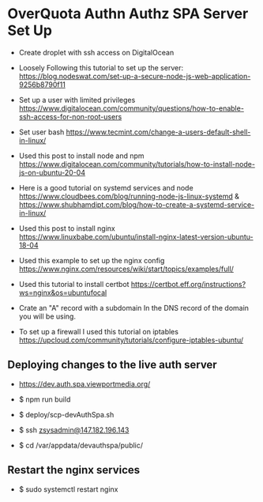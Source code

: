 # OverQuota Authn Authz SPA Server Set Up

- Create droplet with ssh access on DigitalOcean
  
- Loosely Following this tutorial to set up the server: <https://blog.nodeswat.com/set-up-a-secure-node-js-web-application-9256b8790f11>

- Set up a user with limited privileges <https://www.digitalocean.com/community/questions/how-to-enable-ssh-access-for-non-root-users>
  
- Set user bash <https://www.tecmint.com/change-a-users-default-shell-in-linux/>

- Used this post to install node and npm <https://www.digitalocean.com/community/tutorials/how-to-install-node-js-on-ubuntu-20-04>

- Here is a good tutorial on systemd services and node <https://www.cloudbees.com/blog/running-node-js-linux-systemd> & <https://www.shubhamdipt.com/blog/how-to-create-a-systemd-service-in-linux/>
  
- Used this post to install nginx <https://www.linuxbabe.com/ubuntu/install-nginx-latest-version-ubuntu-18-04>

- Used this example to set up the nginx config <https://www.nginx.com/resources/wiki/start/topics/examples/full/>

- Used this tutorial to install certbot <https://certbot.eff.org/instructions?ws=nginx&os=ubuntufocal>

- Crate an "A" record with a subdomain In the DNS record of the domain you will be using.

- To set up a firewall I used this tutorial on iptables <https://upcloud.com/community/tutorials/configure-iptables-ubuntu/>

## Deploying changes to the live auth server

- https://dev.auth.spa.viewportmedia.org/

- $ npm run build

- $ deploy/scp-devAuthSpa.sh

- $ ssh zsysadmin@147.182.196.143

- $ cd /var/appdata/devauthspa/public/
  
## Restart the nginx services

- $ sudo systemctl restart nginx
